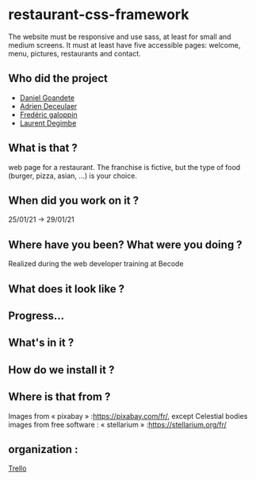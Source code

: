 # restaurant-css-framework

The website must be responsive and use sass, at least for small and medium screens. It must at least have five accessible pages: welcome, menu, pictures, restaurants and contact.

## Who did the project 

* [Daniel Goandete](https://github.com/DanielGoandete)
* [Adrien Deceulaer](https://github.com/DeceulaerAdrien)
* [Fredéric galoppin](https://github.com/fredgaloppin)
* [Laurent Degimbe](https://github.com/DegimbeLaurent)

## What is that ?
web page for a restaurant. The franchise is fictive, but the type of food (burger, pizza, asian, ...) is your choice.

## When did you work on it ?
25/01/21 -> 29/01/21


## Where have you been? What were you doing ?
Realized during the web developer training at Becode

## What does it look like ?

## Progress…

## What's in it ?

## How do we install it ?

## Where is that from ?
Images from « pixabay » :https://pixabay.com/fr/,
except Celestial bodies images from free software : « stellarium » :https://stellarium.org/fr/
## organization :

[Trello](https://trello.com/b/Jh0jxfuH/becode-projet-restaurant)
